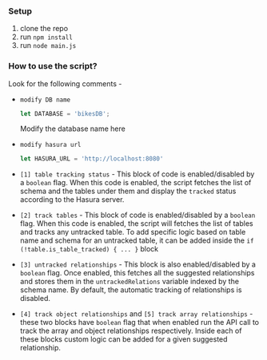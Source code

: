 ### Setup
1. clone the repo
2. run `npm install`
3. run `node main.js`

### How to use the script?
Look for the following comments - 

- `modify DB name`

   ```javascript
   let DATABASE = 'bikesDB';
   ```
   Modify the database name here

- `modify hasura url`

   ```javascript
   let HASURA_URL = 'http://localhost:8080'
   ```

- `[1] table tracking status` - This block of code is enabled/disabled by a `boolean` flag. When this code is enabled, the script fetches the list of schema and the tables under them and display the `tracked` status according to the Hasura server.

- `[2] track tables` - This block of code is enabled/disabled by a `boolean` flag. When this code is enabled, the script will fetches the list of tables and tracks any untracked table. To add specific logic based on table name and schema for an untracked table, it can be added inside the `if (!table.is_table_tracked) { ... }` block

- `[3] untracked relationships` - This block is also enabled/disabled by a `boolean` flag. Once enabled, this fetches all the suggested relationships and stores them in the `untrackedRelations` variable indexed by the schema name. By default, the automatic tracking of relationships is disabled.

- `[4] track object relationships` and `[5] track array relationships` -  these two blocks have `boolean` flag that when enabled run the API call to track the array and object relationships respectively. Inside each of these blocks custom logic can be added for a given suggested relationship.
